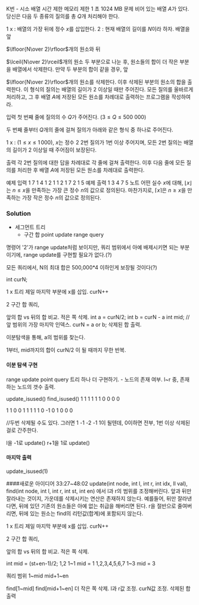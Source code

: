 K번 - 시소 배열
시간 제한	메모리 제한
1 초	1024 MB
문제
비어 있는 배열 $A$가 있다. 당신은 다음 두 종류의 질의를 총 $Q$개 처리해야 한다.

1 x : 배열의 가장 뒤에 정수 $x$를 삽입한다.
2 : 현재 배열의 길이를 $N$이라 하자. 배열을 앞 

$\lfloor{N\over 2}\rfloor$개의 원소와 뒤 

$\lceil{N\over 2}\rceil$개의 원소 두 부분으로 나눈 후, 원소들의 합이 더 작은 부분을 배열에서 삭제한다. 만약 두 부분의 합이 같을 경우, 앞 

$\lfloor{N\over 2}\rfloor$개의 원소를 삭제한다. 이후 삭제된 부분의 원소의 합을 출력한다. 이 형식의 질의는 배열의 길이가 $2$ 이상일 때만 주어진다.
모든 질의를 올바르게 처리하고, 그 후 배열 $A$에 저장된 모든 원소를 차례대로 출력하는 프로그램을 작성하여라.

입력
첫 번째 줄에 질의의 수 $Q$가 주어진다. $(3\le Q\le 500\ 000)$ 

두 번째 줄부터 $Q$개의 줄에 걸쳐 질의가 아래와 같은 형식 중 하나로 주어진다.

1 x : $(1\le x\le 1\,000)$, $x$는 정수
2
2번 질의가 1번 이상 주어지며, 모든 2번 질의는 배열의 길이가 $2$ 이상일 때 주어짐이 보장된다.

출력
각 2번 질의에 대한 답을 차례대로 각 줄에 걸쳐 출력한다. 이후 다음 줄에 모든 질의를 처리한 후 배열 $A$에 저장된 모든 원소를 차례대로 출력한다.

예제 입력 1 
7
1 4
1 2
1 1
2
1 7
2
1 5
예제 출력 1 
3
4
7 5
노트
어떤 실수 $x$에 대해, $\lfloor{x}\rfloor$는 $n \le x$을 만족하는 가장 큰 정수 $n$의 값으로 정의된다. 마찬가지로, $\lceil{x}\rceil$은 $n \ge x$을 만족하는 가장 작은 정수 $n$의 값으로 정의된다.

### Solution

- 세그먼트 트리
	- 구간 합
point update
range query

명령어 '2'가 range update처럼 보이지만, 쿼리 범위에서 아예 배제시키면 되는 부분이기에,
range update를 구현할 필요가 없다.(?)

모든 쿼리에서, N의 최대 합은 500,000*4 이하인게 보장될 것이다(?)



int curN;


1 x
트리 제일 마지막 부분에 x를 삽입.
curN++

2
구간 합 쿼리,

앞의 합 vs 뒤의 합 비교.
적은 쪽 삭제.
int a = curN/2;
int b = curN - a
int mid;	//앞 범위의 가장 마지막 인덱스.
curN = a or b;
삭제된 합 출력.

이분탐색을 통해, a의 범위를 찾는다.

1부터, mid까지의 합이 curN/2 이 될 때까지 무한 반복.



#### 이분 탐색 구현
range update
point query
트리 하나 더 구현하기.
	- 노드의 존재 여부.
l~r 중, 존재하는 노드의 갯수 출력.

update_isused()
find_isused()
1 1 1 1 1
1 0 0 0 0

1 1 0 0 1 1 1 1
1 0 -1 0 1 0 0 0

//두번 삭제될 수도 있다. 그러면 1 -1 -2 -1 1이 될텐데, 0이하면 전부, 1번 이상 삭제된걸로 간주한다.

l을 -1로 update()
r+1을 1로 update()



#### 마지막 출력
update_isused(1)




####새로운 아이디어 33:27~48:02
update(int node, int l, int r, int idx, ll val),
find(int node, int l, int r, int st, int en) 에서
l과 r의 범위를 조정해버린다.
앞과 뒤만 잘라내는 것이지, 가운데를 삭제시키는 연산은 존재하지 않는다.
예를들어, 뒤만 잘라낸다면, 뒤에 있던 기존의 원소들은 아예 없는 취급을 해버리면 된다.
r을 절반으로 줄여버리면, 뒤에 있는 원소는 find의 리턴값(합계)에 포함되지 않는다.


1 x
트리 제일 마지막 부분에 x를 삽입.
curN++

2
구간 합 쿼리,

앞의 합 vs 뒤의 합 비교.
적은 쪽 삭제.

int mid = (st+en-1)/2;
1,2 1~1
mid = 1
1,2,3,4,5,6,7 1~3
mid = 3

쿼리 범위 
1~mid
mid+1~en

find[1~mid]
find[mid+1~en]
더 작은 쪽 삭제.
	l과 r값 조정.
	curN값 조정.
삭제된 합 출력

